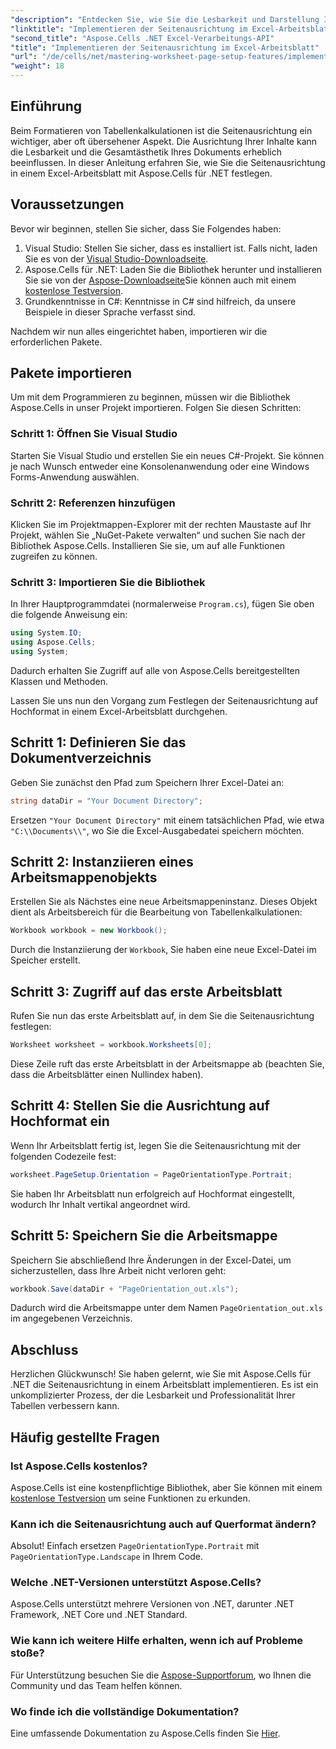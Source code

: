 ```yaml
---
"description": "Entdecken Sie, wie Sie die Lesbarkeit und Darstellung Ihrer Excel-Tabellen verbessern, indem Sie die Seitenausrichtung mit Aspose.Cells für .NET ändern. Diese Schritt-für-Schritt-Anleitung führt Sie anhand anschaulicher Beispiele durch den Prozess."
"linktitle": "Implementieren der Seitenausrichtung im Excel-Arbeitsblatt"
"second_title": "Aspose.Cells .NET Excel-Verarbeitungs-API"
"title": "Implementieren der Seitenausrichtung im Excel-Arbeitsblatt"
"url": "/de/cells/net/mastering-worksheet-page-setup-features/implement-page-orientation-in-excel-worksheet/"
"weight": 18
---
```


## Einführung

Beim Formatieren von Tabellenkalkulationen ist die Seitenausrichtung ein wichtiger, aber oft übersehener Aspekt. Die Ausrichtung Ihrer Inhalte kann die Lesbarkeit und die Gesamtästhetik Ihres Dokuments erheblich beeinflussen. In dieser Anleitung erfahren Sie, wie Sie die Seitenausrichtung in einem Excel-Arbeitsblatt mit Aspose.Cells für .NET festlegen.

## Voraussetzungen

Bevor wir beginnen, stellen Sie sicher, dass Sie Folgendes haben:

1. Visual Studio: Stellen Sie sicher, dass es installiert ist. Falls nicht, laden Sie es von der [Visual Studio-Downloadseite](https://visualstudio.microsoft.com/vs/).
2. Aspose.Cells für .NET: Laden Sie die Bibliothek herunter und installieren Sie sie von der [Aspose-Downloadseite](https://releases.aspose.com/cells/net/)Sie können auch mit einem [kostenlose Testversion](https://releases.aspose.com/).
3. Grundkenntnisse in C#: Kenntnisse in C# sind hilfreich, da unsere Beispiele in dieser Sprache verfasst sind.

Nachdem wir nun alles eingerichtet haben, importieren wir die erforderlichen Pakete.

## Pakete importieren

Um mit dem Programmieren zu beginnen, müssen wir die Bibliothek Aspose.Cells in unser Projekt importieren. Folgen Sie diesen Schritten:

### Schritt 1: Öffnen Sie Visual Studio

Starten Sie Visual Studio und erstellen Sie ein neues C#-Projekt. Sie können je nach Wunsch entweder eine Konsolenanwendung oder eine Windows Forms-Anwendung auswählen.

### Schritt 2: Referenzen hinzufügen

Klicken Sie im Projektmappen-Explorer mit der rechten Maustaste auf Ihr Projekt, wählen Sie „NuGet-Pakete verwalten“ und suchen Sie nach der Bibliothek Aspose.Cells. Installieren Sie sie, um auf alle Funktionen zugreifen zu können.

### Schritt 3: Importieren Sie die Bibliothek

In Ihrer Hauptprogrammdatei (normalerweise `Program.cs`), fügen Sie oben die folgende Anweisung ein:

```csharp
using System.IO;
using Aspose.Cells;
using System;
```

Dadurch erhalten Sie Zugriff auf alle von Aspose.Cells bereitgestellten Klassen und Methoden.

Lassen Sie uns nun den Vorgang zum Festlegen der Seitenausrichtung auf Hochformat in einem Excel-Arbeitsblatt durchgehen.

## Schritt 1: Definieren Sie das Dokumentverzeichnis

Geben Sie zunächst den Pfad zum Speichern Ihrer Excel-Datei an:

```csharp
string dataDir = "Your Document Directory";
```

Ersetzen `"Your Document Directory"` mit einem tatsächlichen Pfad, wie etwa `"C:\\Documents\\"`, wo Sie die Excel-Ausgabedatei speichern möchten.

## Schritt 2: Instanziieren eines Arbeitsmappenobjekts

Erstellen Sie als Nächstes eine neue Arbeitsmappeninstanz. Dieses Objekt dient als Arbeitsbereich für die Bearbeitung von Tabellenkalkulationen:

```csharp
Workbook workbook = new Workbook();
```

Durch die Instanziierung der `Workbook`, Sie haben eine neue Excel-Datei im Speicher erstellt.

## Schritt 3: Zugriff auf das erste Arbeitsblatt

Rufen Sie nun das erste Arbeitsblatt auf, in dem Sie die Seitenausrichtung festlegen:

```csharp
Worksheet worksheet = workbook.Worksheets[0];
```

Diese Zeile ruft das erste Arbeitsblatt in der Arbeitsmappe ab (beachten Sie, dass die Arbeitsblätter einen Nullindex haben).

## Schritt 4: Stellen Sie die Ausrichtung auf Hochformat ein

Wenn Ihr Arbeitsblatt fertig ist, legen Sie die Seitenausrichtung mit der folgenden Codezeile fest:

```csharp
worksheet.PageSetup.Orientation = PageOrientationType.Portrait;
```

Sie haben Ihr Arbeitsblatt nun erfolgreich auf Hochformat eingestellt, wodurch Ihr Inhalt vertikal angeordnet wird.

## Schritt 5: Speichern Sie die Arbeitsmappe

Speichern Sie abschließend Ihre Änderungen in der Excel-Datei, um sicherzustellen, dass Ihre Arbeit nicht verloren geht:

```csharp
workbook.Save(dataDir + "PageOrientation_out.xls");
```

Dadurch wird die Arbeitsmappe unter dem Namen `PageOrientation_out.xls` im angegebenen Verzeichnis.

## Abschluss

Herzlichen Glückwunsch! Sie haben gelernt, wie Sie mit Aspose.Cells für .NET die Seitenausrichtung in einem Arbeitsblatt implementieren. Es ist ein unkomplizierter Prozess, der die Lesbarkeit und Professionalität Ihrer Tabellen verbessern kann.

## Häufig gestellte Fragen

### Ist Aspose.Cells kostenlos?

Aspose.Cells ist eine kostenpflichtige Bibliothek, aber Sie können mit einem [kostenlose Testversion](https://releases.aspose.com/) um seine Funktionen zu erkunden.

### Kann ich die Seitenausrichtung auch auf Querformat ändern?

Absolut! Einfach ersetzen `PageOrientationType.Portrait` mit `PageOrientationType.Landscape` in Ihrem Code.

### Welche .NET-Versionen unterstützt Aspose.Cells?

Aspose.Cells unterstützt mehrere Versionen von .NET, darunter .NET Framework, .NET Core und .NET Standard.

### Wie kann ich weitere Hilfe erhalten, wenn ich auf Probleme stoße?

Für Unterstützung besuchen Sie die [Aspose-Supportforum](https://forum.aspose.com/c/cells/9), wo Ihnen die Community und das Team helfen können.

### Wo finde ich die vollständige Dokumentation?

Eine umfassende Dokumentation zu Aspose.Cells finden Sie [Hier](https://reference.aspose.com/cells/net/).